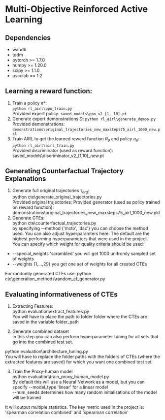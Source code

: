 # Multi-Objective Reinforced Active Learning

## Dependencies
* wandb
* tqdm
* pytorch \>= 1.7.0
* numpy \>= 1.20.0
* scipy \>= 1.1.0
* pycolab == 1.2


## Learning a reward function:
1. Train a policy $\pi*$:   
  ``python rl_airl\ppo_train.py``  
  Provided expert policy: `saved_models\ppo_v2_[1, 10].pt`  
2. Generate expert demonstrations $D$:
  ``python rl_airl\generate_demos.py``  
  Provided demonstrations: `demonstrations\original_trajectories_new_maxsteps75_airl_1000_new.pkl`  
3. Train AIRL to get the learned reward function $R_\theta$ and policy $\pi_\theta$:  
  ``python rl_airl\airl_train.py``  
  Provided discriminator (used as reward function): saved_models\discriminator_v2_[1,10]_new.pt  




## Generating Counterfactual Trajectory Explanations
1. Generate full original trajectories $\tau_{org}$:  
python cte\generate_original_trajectories.py  
Provided original trajectories: Provided generator (used as policy trained on reward function): demonstrations\original_trajectories_new_maxsteps75_airl_1000_new.pkl  
2. Generate CTEs:  
python cte\counterfactual_trajectories.py  
by specifying --method {'mcto', 'dac'} you can choose the method used. You can also adjust hyperparamters here. The default are the highest performing hyperparameters that were used in the project.  
You can specify which weight for quality criteria should be used:  

* --special_weights 'scrambled' you will get 1000 unifromly sampled set of weights  
* --weights {1,...,29} you get one set of weights for all created CTEs  

For randomly generated CTEs use: python cte\generation_methods\random_cf_generator.py  

## Evaluating informativeness of CTEs  
1. Extracting Features:  
python evaluation\extract_features.py  
You will have to place the path to folder folder where the CTEs are saved in the variable folder_path  

2. Generate combined dataset  
In this step you can also perform hyperparameter tuning for all sets that go into the combined test set.  

python evaluation\architecture_tuning.py  
You will have to replace the folder paths with the folders of CTEs (where the extracted features are saved) for which you want one combined test set  

3. Train the Proxy-human model  
python evaluation\train_proxy_human_model.py  
By default this will use a Neural Network as a model, but you can specify --model_type 'linear' for a linear model  
--num_seeds determines how many random initialisations of the model will be trained  

It will output multiple statistics. The key metric used in the project is: 'spearman correlation combined' and 'spearman correlation'   
